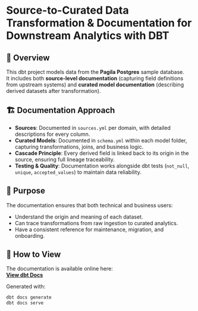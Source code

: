 # Source-to-Curated Data Transformation & Documentation for Downstream Analytics with DBT

## 📌 Overview

This dbt project models data from the **Pagila Postgres** sample database.  
It includes both **source-level documentation** (capturing field definitions from upstream systems) and **curated model documentation** (describing derived datasets after transformation).

## 🏗 Documentation Approach

- **Sources**: Documented in `sources.yml` per domain, with detailed descriptions for every column.
- **Curated Models**: Documented in `schema.yml` within each model folder, capturing transformations, joins, and business logic.
- **Cascade Principle**: Every derived field is linked back to its origin in the source, ensuring full lineage traceability.
- **Testing & Quality**: Documentation works alongside dbt tests (`not_null`, `unique`, `accepted_values`) to maintain data reliability.

## 🎯 Purpose

The documentation ensures that both technical and business users:

- Understand the origin and meaning of each dataset.
- Can trace transformations from raw ingestion to curated analytics.
- Have a consistent reference for maintenance, migration, and onboarding.

## 📖 How to View

The documentation is available online here:  
[**View dbt Docs**](https://moraqs.github.io/curated-dbt-data-models/)

Generated with:

```bash
dbt docs generate
dbt docs serve
```
